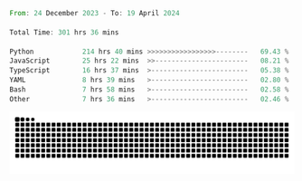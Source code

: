 <!--START_SECTION:waka-->

```rust
From: 24 December 2023 - To: 19 April 2024

Total Time: 301 hrs 36 mins

Python            214 hrs 40 mins >>>>>>>>>>>>>>>>>--------   69.43 %
JavaScript        25 hrs 22 mins  >>-----------------------   08.21 %
TypeScript        16 hrs 37 mins  >------------------------   05.38 %
YAML              8 hrs 39 mins   >------------------------   02.80 %
Bash              7 hrs 58 mins   >------------------------   02.58 %
Other             7 hrs 36 mins   >------------------------   02.46 %
```

<!--END_SECTION:waka-->


<picture>
  <source media="(prefers-color-scheme: dark)" srcset="https://raw.githubusercontent.com/jeerawut97/jeerawut97/output/github-contribution-grid-snake.svg">
  <img alt="github contribution grid snake animation" src="https://raw.githubusercontent.com/jeerawut97/jeerawut97/output/github-contribution-grid-snake.svg">
</picture>
